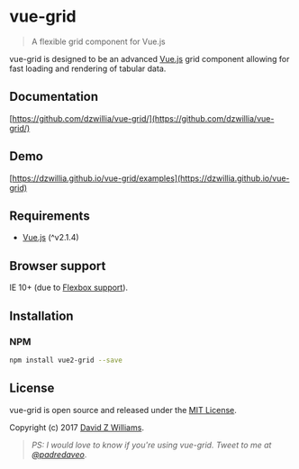 # vue-grid
> A flexible grid component for Vue.js

vue-grid is designed to be an advanced [Vue.js](http://vuejs.org) grid component allowing for fast loading and rendering of tabular data.

## Documentation
[https://github.com/dzwillia/vue-grid/](https://github.com/dzwillia/vue-grid/)

## Demo

[https://dzwillia.github.io/vue-grid/examples](https://dzwillia.github.io/vue-grid)

## Requirements
* [Vue.js](http://vuejs.org/) (^v2.1.4)

## Browser support
IE 10+ (due to [Flexbox support](https://caniuse.com/#feat=flexbox)).

## Installation

### NPM

```bash
npm install vue2-grid --save
```

## License
vue-grid is open source and released under the [MIT License](LICENSE).

Copyright (c) 2017 [David Z Williams](https://twitter.com/padredaveo).

> *PS: I would love to know if you're using vue-grid. Tweet to me at [@padredaveo](https://twitter.com/padredaveo)*.
